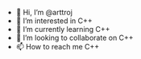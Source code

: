 - 👋 Hi, I’m @arttroj
- 👀 I’m interested in C++
- 🌱 I’m currently learning C++
- 💞️ I’m looking to collaborate on C++
- 📫 How to reach me C++

<!---
arttroj/arttroj is a ✨ special ✨ repository because its `README.md` (this file) appears on your GitHub profile.
You can click the Preview link to take a look at your changes.
--->
